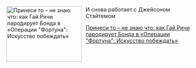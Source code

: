<!--2025-05-31 10:15:45-->
<div class="yb">
  <div class="rss kino_kino"><a href="https://www.kino-teatr.ru/kino/art/tv/6633/" title="Принеси то – не знаю что: как Гай Ричи пародирует Бонда в «Операции &quot;Фортуна&quot;: Искусство побеждать»"><img src="https://www.kino-teatr.ru/art/3/3/6633/poster.jpg" width="196" height="147" align="left" hspace="5" style="margin: 0px 10px 0px 5px" alt="Принеси то – не знаю что: как Гай Ричи пародирует Бонда в «Операции &quot;Фортуна&quot;: Искусство побеждать»"/></a>И снова работает с Джейсоном Стэйтемом <p class="titl"><a href="https://www.kino-teatr.ru/kino/art/tv/6633/">Принеси то – не знаю что: как Гай Ричи пародирует Бонда в «Операции &quot;Фортуна&quot;: Искусство побеждать»</a></p></div>
</div>
